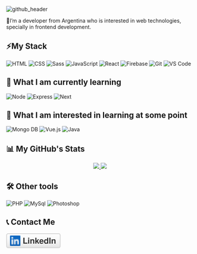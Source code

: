 
![github_header](https://user-images.githubusercontent.com/50279534/108275453-20b7b000-7155-11eb-835e-ebf1e03ea1a2.png)


📌I’m a developer from Argentina who is interested in web technologies, specially in frontend development.

## ⚡My Stack
![HTML](https://img.shields.io/badge/HTML5-282C34?logo=html5&logoColor=E34F26) ![CSS](https://img.shields.io/badge/CSS3-282C34?logo=css3&logoColor=1572B6) ![Sass](https://img.shields.io/badge/Sass-282C34?logo=sass&logoColor=CC6699) ![JavaScript](https://img.shields.io/badge/JavaScript-282C34?logo=javascript&logoColor=F7DF1E) ![React](https://img.shields.io/badge/React-282C34?logo=react&logoColor=61DAFB) ![Firebase](https://img.shields.io/badge/firebase-282C34?logo=firebase&logoColor=F7C52C) ![Git](https://img.shields.io/badge/git-282C34?logo=git&logoColor=F05032) ![VS Code](https://img.shields.io/badge/VS%20Code-282C34?logo=visual-studio-code&logoColor=007ACC)

## 📕 What I am currently learning
![Node](https://img.shields.io/badge/Node.js-282C34?logo=node.js&logoColor=339933) ![Express](https://img.shields.io/badge/Next.js-282C34?logo=next.js&logoColor=FFFFFF) ![Next](https://img.shields.io/badge/Express-282C34?logo=express&logoColor=FFFFFF)

## 🧠 What I am interested in learning at some point
![Mongo DB](https://img.shields.io/badge/MongoDB-282C34?logo=mongodb&logoColor=47A248) ![Vue.js](https://img.shields.io/badge/Vue.js-282C34?logo=vue.js&logoColor=4FC08D) ![Java](https://img.shields.io/badge/java-282C34?logo=java&logoColor=E34F26)

## 📊 My GitHub's Stats
<p align="center">
<a href="https://github.com/matisantillan11">
  <img height="180em" src="https://github-readme-stats-eight-theta.vercel.app/api?username=matisantillan11&show_icons=true&include_all_commits=true&count_private=false"/>
  <img height="180em" src="https://github-readme-stats-eight-theta.vercel.app/api/top-langs/?username=matisantillan11&layout=compact&langs_count=5"/>
</a>
</p>

## 🛠 Other tools
![PHP](https://img.shields.io/badge/PHP-000?style=for-the-badge&logo=PHP) ![MySql](https://img.shields.io/badge/MySql-000?style=for-the-badge&logo=mysql) ![Photoshop](https://img.shields.io/badge/PHOTOSHOP-000?style=for-the-badge&logo=adobe-photoshop)

## 📞 Contact Me
  <a href="https://www.linkedin.com/in/matisantillan11/">
    <img src="imgs/linkedin.svg" alt="LinkedIn">
  </a>

